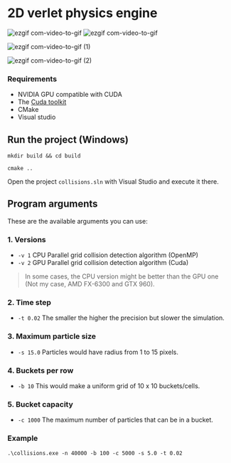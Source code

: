 # 2D verlet physics engine
![ezgif com-video-to-gif](https://github.com/MarcVivas/ParticlePhysics/assets/79216334/d8ce3c58-2eef-44dc-b9ea-1e08ea3f4c61)
![ezgif com-video-to-gif](https://github.com/MarcVivas/ParticlePhysics/assets/79216334/4fd56d49-d474-48a8-90c6-16e6809e12fd)

![ezgif com-video-to-gif (1)](https://github.com/MarcVivas/ParticlePhysics/assets/79216334/0528d203-6a2b-4ff4-a2c4-83961517b4c4)

![ezgif com-video-to-gif (2)](https://github.com/MarcVivas/ParticlePhysics/assets/79216334/db5feb06-bf6a-484d-854d-962cea6a4d2e)

### Requirements
- NVIDIA GPU compatible with CUDA
- The [Cuda toolkit](https://developer.nvidia.com/cuda-toolkit)
- CMake
- Visual studio

## Run the project (Windows)
```
mkdir build && cd build
```
```
cmake ..
```
Open the project `collisions.sln` with Visual Studio and execute it there.

## Program arguments
These are the available arguments you can use:
### 1. Versions
- `-v 1` CPU Parallel grid collision detection algorithm (OpenMP)
- `-v 2` GPU Parallel grid collision detection algorithm (Cuda)
  
>In some cases, the CPU version might be better than the GPU one (Not my case, AMD FX-6300 and GTX 960).
### 2. Time step
- `-t 0.02` The smaller the higher the precision but slower the simulation. 
### 3. Maximum particle size
- `-s 15.0` Particles would have radius from 1 to 15 pixels.
### 4. Buckets per row
- `-b 10` This would make a uniform grid of 10 x 10 buckets/cells.
### 5. Bucket capacity
- `-c 1000` The maximum number of particles that can be in a bucket.
### Example
```
.\collisions.exe -n 40000 -b 100 -c 5000 -s 5.0 -t 0.02 
```

